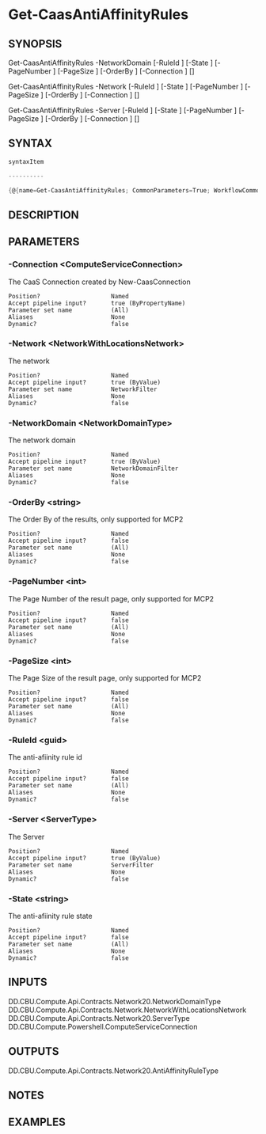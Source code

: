 ﻿Get-CaasAntiAffinityRules
===================

## SYNOPSIS

Get-CaasAntiAffinityRules -NetworkDomain <NetworkDomainType> [-RuleId <guid>] [-State <string>] [-PageNumber <int>] [-PageSize <int>] [-OrderBy <string>] [-Connection <ComputeServiceConnection>] [<CommonParameters>]

Get-CaasAntiAffinityRules -Network <NetworkWithLocationsNetwork> [-RuleId <guid>] [-State <string>] [-PageNumber <int>] [-PageSize <int>] [-OrderBy <string>] [-Connection <ComputeServiceConnection>] [<CommonParameters>]

Get-CaasAntiAffinityRules -Server <ServerType> [-RuleId <guid>] [-State <string>] [-PageNumber <int>] [-PageSize <int>] [-OrderBy <string>] [-Connection <ComputeServiceConnection>] [<CommonParameters>]


## SYNTAX
```powershell
syntaxItem                                                                                                                                                                                                                                                                                                                                                     

----------                                                                                                                                                                                                                                                                                                                                                     

{@{name=Get-CaasAntiAffinityRules; CommonParameters=True; WorkflowCommonParameters=False; parameter=System.Object[]}, @{name=Get-CaasAntiAffinityRules; CommonParameters=True; WorkflowCommonParameters=False; parameter=System.Object[]}, @{name=Get-CaasAntiAffinityRules; CommonParameters=True; WorkflowCommonParameters=False; parameter=System.Object[]}}
```

## DESCRIPTION


## PARAMETERS
### -Connection &lt;ComputeServiceConnection&gt;
The CaaS Connection created by New-CaasConnection
```
Position?                    Named
Accept pipeline input?       true (ByPropertyName)
Parameter set name           (All)
Aliases                      None
Dynamic?                     false
```
 
### -Network &lt;NetworkWithLocationsNetwork&gt;
The network
```
Position?                    Named
Accept pipeline input?       true (ByValue)
Parameter set name           NetworkFilter
Aliases                      None
Dynamic?                     false
```
 
### -NetworkDomain &lt;NetworkDomainType&gt;
The network domain
```
Position?                    Named
Accept pipeline input?       true (ByValue)
Parameter set name           NetworkDomainFilter
Aliases                      None
Dynamic?                     false
```
 
### -OrderBy &lt;string&gt;
The Order By of the results, only supported for MCP2
```
Position?                    Named
Accept pipeline input?       false
Parameter set name           (All)
Aliases                      None
Dynamic?                     false
```
 
### -PageNumber &lt;int&gt;
The Page Number of the result page, only supported for MCP2
```
Position?                    Named
Accept pipeline input?       false
Parameter set name           (All)
Aliases                      None
Dynamic?                     false
```
 
### -PageSize &lt;int&gt;
The Page Size of the result page, only supported for MCP2
```
Position?                    Named
Accept pipeline input?       false
Parameter set name           (All)
Aliases                      None
Dynamic?                     false
```
 
### -RuleId &lt;guid&gt;
The anti-afiinity rule id
```
Position?                    Named
Accept pipeline input?       false
Parameter set name           (All)
Aliases                      None
Dynamic?                     false
```
 
### -Server &lt;ServerType&gt;
The Server
```
Position?                    Named
Accept pipeline input?       true (ByValue)
Parameter set name           ServerFilter
Aliases                      None
Dynamic?                     false
```
 
### -State &lt;string&gt;
The anti-afiinity rule state
```
Position?                    Named
Accept pipeline input?       false
Parameter set name           (All)
Aliases                      None
Dynamic?                     false
```

## INPUTS
DD.CBU.Compute.Api.Contracts.Network20.NetworkDomainType
DD.CBU.Compute.Api.Contracts.Network.NetworkWithLocationsNetwork
DD.CBU.Compute.Api.Contracts.Network20.ServerType
DD.CBU.Compute.Powershell.ComputeServiceConnection


## OUTPUTS
DD.CBU.Compute.Api.Contracts.Network20.AntiAffinityRuleType


## NOTES


## EXAMPLES
